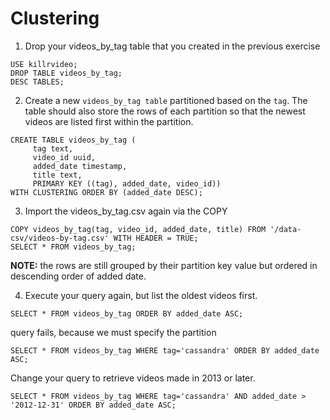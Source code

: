 # Clustering

1. Drop your videos_by_tag table that you created in the previous exercise

```
USE killrvideo;
DROP TABLE videos_by_tag;
DESC TABLES;
```

2. Create a new `videos_by_tag table` partitioned based on the `tag`. The table should also store the rows of each partition so that the newest videos are listed first within the partition.

```
CREATE TABLE videos_by_tag (
     tag text,
     video_id uuid,
     added_date timestamp,
     title text,
     PRIMARY KEY ((tag), added_date, video_id))
WITH CLUSTERING ORDER BY (added_date DESC);
```

3. Import the videos_by_tag.csv again via the COPY

```
COPY videos_by_tag(tag, video_id, added_date, title) FROM '/data-csv/videos-by-tag.csv' WITH HEADER = TRUE;
SELECT * FROM videos_by_tag;
 ```

 **NOTE:** the rows are still grouped by their partition key value but ordered in descending order of added date.

 4. Execute your query again, but list the oldest videos first.

 ```
 SELECT * FROM videos_by_tag ORDER BY added_date ASC;
 ```

 query fails, because we must specify the partition

 ```
SELECT * FROM videos_by_tag WHERE tag='cassandra' ORDER BY added_date ASC;
 ```

 Change your query to retrieve videos made in 2013 or later.

```
SELECT * FROM videos_by_tag WHERE tag='cassandra' AND added_date > '2012-12-31' ORDER BY added_date ASC;
 ```

